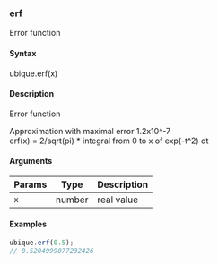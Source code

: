 ### erf

Error function


#### Syntax

ubique.erf(x)


#### Description

Error function  
  
Approximation with maximal error 1.2x10^-7  
erf(x) = 2/sqrt(pi) * integral from 0 to x of exp(-t^2) dt  



#### Arguments

|Params|Type|Description
|---------|----|-----------
|`x` | number | real value


#### Examples

```js
ubique.erf(0.5);
// 0.5204999077232426
```


